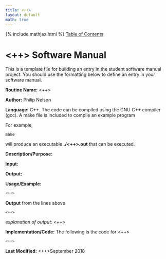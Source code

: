 ```yaml
---
title: <++>
layout: default
math: true
---
```

{% include mathjax.html %}
<a href="https://philipnelson5.github.io/math4610/SoftwareManual"> Table of Contents </a>
# <++> Software Manual
This is a template file for building an entry in the student software manual project. You should use the formatting below to
define an entry in your software manual.

**Routine Name:** <++>

**Author:** Philip Nelson

**Language:** C++. The code can be compiled using the GNU C++ compiler (gcc). A make file is included to compile an example program

For example,

```
make
```

will produce an executable **./<++>.out** that can be executed.

**Description/Purpose:**

**Input:**

**Output:**

**Usage/Example:**

``` cpp
<++>
```

**Output** from the lines above
```
<++>
```

_explanation of output_:
<++>

**Implementation/Code:** The following is the code for <++>

``` cpp
<++>
```

**Last Modified:** <++>September 2018
